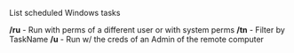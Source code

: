 
List scheduled Windows tasks


**/ru** - Run with perms of a different user or with system perms
**/tn** - Filter by TaskName
**/u** - Run w/ the creds of an Admin of the remote computer